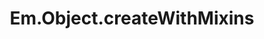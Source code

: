 ---
title: Em.Object.createWithMixins
template: topic.jade
tags: [ object, create, mixins ]
description: create an instance of an object with mixins
arguments:
    mixins:
        required: false
        description: single instance or array of instances of Em.Mixin to be used when creating this object
    "{}":
        required: false
        description: object hash of properties for the newly created object
---